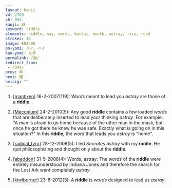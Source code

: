 ```yaml
---
layout: kanji
v4: 2709
v6: 994
kanji: 謎
keyword: riddle
elements: riddle, say, words, keitai, mouth, astray, rice, road
strokes: 16
image: E8AC8E
on-yomi: メイ、ベイ
kun-yomi: なぞ
permalink: /謎/
redirect_from:
 - /994/
prev: 粋
next: 糧
heisig: ""
---
```


1) [<a href="http://kanji.koohii.com/profile/mantixen">mantixen</a>] 16-2-2007(119): <em>Words</em> meant to lead you <em>astray</em> are those of a<strong> riddle</strong>.

2) [<a href="http://kanji.koohii.com/profile/Meconium">Meconium</a>] 24-2-2010(5): Any good<strong> riddle</strong> contains a few loaded <em>words</em> that are deliberately inserted to lead your thinking <em>astray</em>. For example: &quot;A man is afraid to go home because of the other man in the mask, but once he got there he knew he was safe. Exactly what is going on in this situation?&quot; In this<strong> riddle</strong>, the <em>word</em> that leads you <em>astray</em> is &quot;home&quot;.

3) [<a href="http://kanji.koohii.com/profile/radical_tyro">radical_tyro</a>] 28-12-2008(5): I led <em>Socrates</em> <em>astray</em> with my<strong> riddle</strong>. He quit philosophizing and thought only about the<strong> riddle</strong>.

4) [<a href="http://kanji.koohii.com/profile/abaddon">abaddon</a>] 31-5-2008(4): Words, astray: The <em>words</em> of the<strong> riddle</strong> were entirely misunderstood by Indiana Jones and therefore the search for the Lost Ark went completely <em>astray</em>.

5) [<a href="http://kanji.koohii.com/profile/kiwiburner">kiwiburner</a>] 23-8-2012(3): A<strong> riddle</strong> is <em>words</em> designed to lead us <em>astray</em>.

